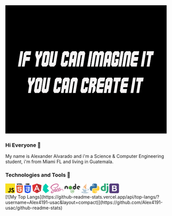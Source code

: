 <img src="./lg/NewProyect.png" height="400px" width="100%">

### Hi Everyone 👋
My name is Alexander Alvarado and i'm a Science & Computer Engineering student, i'm from Miami FL and living in Guatemala.

### Technologies and Tools :hammer: 
<div text-align="center"> 
<span>
<img src="./lg/javascript.svg" height="30px">  
<img src="./lg/html-5.svg" height="30px">
<img src="./lg/css-3.svg" height="30px">
<img src="./lg/angular-icon.svg" height="30px">
<img src="./lg/bulma.svg" height="30px">
<img src="./lg/sass.svg" height="30px">
<img src="./lg/nodejs.svg" height="30px">
<img src="./lg/java.svg" height="30px">
<img src="./lg/python.svg" height="30px">
<img src="./lg/django.svg" height="30px">
<img src="./lg/bootstrap.svg" height="30px">
</span>
</div>
[![My Top Langs](https://github-readme-stats.vercel.app/api/top-langs/?username=Alex4191-usac&layout=compact)](https://github.com/Alex4191-usac/github-readme-stats)
